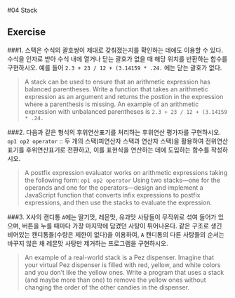 #04 Stack

## Exercise

###1.
스택은 수식의 괄호쌍이 제대로 갖춰졌는지를 확인하는 데에도 이용할 수 있다. 수식을 인자로 받아 수식 내에 열거나 닫는 괄호가 없을 때 해당 위치를 반환하는 함수를 구현하시오. 예를 들어 `2.3 + 23 / 12 + (3.14159 * .24.` 에는 닫는 괄호가 없다.
> A stack can be used to ensure that an arithmetic expression has balanced parentheses. Write a function that takes an arithmetic expression as an argument and returns the postion in the expression where a parenthesis is missing. An example of an arithmetic expression with unbalanced parentheses is `2.3 + 23 / 12 + (3.14159 * .24.`


###2.
다음과 같은 형식의 후위연산표기를 처리하는 후위연산 평가자를 구현하시오.
`op1 op2 operator`
:: 두 개의 스택(피연산자 스택과 연산자 스택)을 활용하여 전위연산표기를 후위연산표기로 전환하고, 이를 표현식을 연산하는 데에 도입하는 함수를 작성하시오.
> A postfix expression evaluator works on arithmetic expressions taking the following form:
`op1 op2 operator`
Using two stacks—one for the operands and one for the operators—design and implement a JavaScript function that converts infix expressions to postfix expressions, and then use the stacks to evaluate the expression.


###3.
X사의 캔디통 `A`에는 딸기맛, 레몬맛, 유과맛 사탕들이 무작위로 섞여 들어가 있으며, 버튼을 누를 때마다 가장 마지막에 담겼던 사탕이 튀어나온다. 같은 구조로 생긴 비어있는 캔디통들(수량은 제한이 없다)을 이용하여, `A` 캔디통의 다른 사탕들의 순서는 바꾸지 않은 채 레몬맛 사탕만 제거하는 프로그램을 구현하시오.
> An example of a real-world stack is a Pez dispenser. Imagine that your virtual Pez dispenser is filled with red, yellow, and white colors and you don’t like the yellow ones. Write a program that uses a stack (and maybe more than one) to remove the yellow ones without changing the order of the other candies in the dispenser.